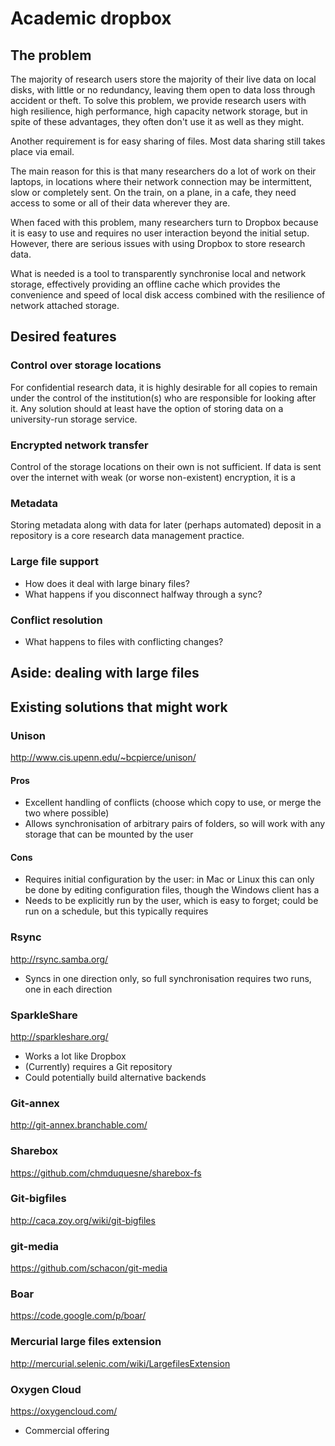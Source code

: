 # Academic dropbox

## The problem

The majority of research users store the majority of their live data on local disks, with little or no redundancy, leaving them open to data loss through accident or theft. To solve this problem, we provide research users with high resilience, high performance, high capacity network storage, but in spite of these advantages, they often don't use it as well as they might.

Another requirement is for easy sharing of files. Most data sharing still takes place via email.

The main reason for this is that many researchers do a lot of work on their laptops, in locations where their network connection may be intermittent, slow or completely sent. On the train, on a plane, in a cafe, they need access to some or all of their data wherever they are.

When faced with this problem, many researchers turn to Dropbox because it is easy to use and requires no user interaction beyond the initial setup. However, there are serious issues with using Dropbox to store research data.

What is needed is a tool to transparently synchronise local and network storage, effectively providing an offline cache which provides the convenience and speed of local disk access combined with the resilience of network attached storage.

## Desired features

### Control over storage locations

For confidential research data, it is highly desirable for all copies to remain under the control of the institution(s) who are responsible for looking after it. Any solution should at least have the option of storing data on a university-run storage service.

### Encrypted network transfer

Control of the storage locations on their own is not sufficient. If data is sent over the internet with weak (or worse non-existent) encryption, it is a 

### Metadata

Storing metadata along with data for later (perhaps automated) deposit in a repository is a core research data management practice. 

### Large file support

* How does it deal with large binary files?
* What happens if you disconnect halfway through a sync?

### Conflict resolution

* What happens to files with conflicting changes?

## Aside: dealing with large files

## Existing solutions that might work

### Unison

http://www.cis.upenn.edu/~bcpierce/unison/

#### Pros

* Excellent handling of conflicts (choose which copy to use, or merge the two where possible)
* Allows synchronisation of arbitrary pairs of folders, so will work with any storage that can be mounted by the user

#### Cons

* Requires initial configuration by the user: in Mac or Linux this can only be done by editing configuration files, though the Windows client has a 
* Needs to be explicitly run by the user, which is easy to forget; could be run on a schedule, but this typically requires

### Rsync

http://rsync.samba.org/

* Syncs in one direction only, so full synchronisation requires two runs, one in each direction

### SparkleShare

http://sparkleshare.org/

* Works a lot like Dropbox
* (Currently) requires a Git repository
* Could potentially build alternative backends

### Git-annex

http://git-annex.branchable.com/

### Sharebox

https://github.com/chmduquesne/sharebox-fs

### Git-bigfiles

http://caca.zoy.org/wiki/git-bigfiles

### git-media

https://github.com/schacon/git-media

### Boar

https://code.google.com/p/boar/

### Mercurial large files extension

http://mercurial.selenic.com/wiki/LargefilesExtension

### Oxygen Cloud

https://oxygencloud.com/

* Commercial offering
